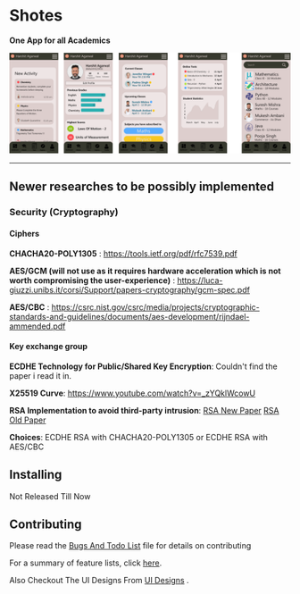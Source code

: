 # Shotes

**One App for all Academics**

<img width="1000" text-align="center" alt="LoginWindow" src="UIDesign/5_objects.png">

***
## Newer researches to be possibly implemented

### Security (Cryptography)

#### Ciphers
   **CHACHA20-POLY1305** : https://tools.ietf.org/pdf/rfc7539.pdf
   
   **AES/GCM (will not use as it requires hardware acceleration which is not worth compromising the user-experience)** : https://luca-giuzzi.unibs.it/corsi/Support/papers-cryptography/gcm-spec.pdf
   
  **AES/CBC** : https://csrc.nist.gov/csrc/media/projects/cryptographic-standards-and-guidelines/documents/aes-development/rijndael-ammended.pdf
   
#### Key exchange group
   **ECDHE Technology for Public/Shared Key Encryption**: Couldn't find the paper i read it in.
   
   **X25519 Curve**: https://www.youtube.com/watch?v=_zYQklWcowU
   
   **RSA Implementation to avoid third-party intrusion**: [RSA New Paper](https://d1wqtxts1xzle7.cloudfront.net/52104438/20130702.pdf?1489165174=&response-content-disposition=inline%3B+filename%3DData_Encryption_and_Decryption_Using_RSA.pdf&Expires=1599884902&Signature=ObtjDBPi5qoQL8T7hLgS84GeXqDp0lCSf-EzoKWuKAjqbIytylK4tX2cR0WZsMJNSMVr3OkrLAsEwyLo6rHCkDEdHaKzJIPMV7mHIPJgRQ7OF63lXySBRRMXzwfyWp2yjlvjPN4sri7010Otgl2cJEhqpUBM7gzDM5yXvMW7ftYz8CjlG31XCo6jGbsdbLdaSddcXXzm~fIvgmUL9-Bm5V84aI4LAn-V5ani0-9kdgXTPCy0qNuTt1JNkuSn88hG4zRAMJe9PfnnFa8FEN1HYhUundi1k1bkVSU5PDSrSDERn5pamzg8yTK3zX~LLy6WFYc~slIM0dkTrHqrEvsUjw__&Key-Pair-Id=APKAJLOHF5GGSLRBV4ZA)
 [RSA Old Paper](https://pdfdirectory.com/sample/sample-0702-the-rsa-algorithm.pdf)
 
 **Choices**: ECDHE RSA with CHACHA20-POLY1305 or ECDHE RSA with AES/CBC

## Installing
 
 Not Released Till Now
 

## Contributing

Please read the 
[Bugs And Todo List](BugsAndTodo.md) file for details on contributing

For a summary of feature lists, click [here](Otherfeatureplans.md).

Also Checkout The UI Designs From
[UI Designs](UIDesign/) .


